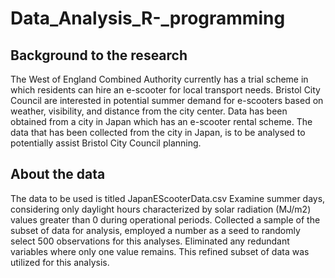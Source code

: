 # Data_Analysis_R-_programming

## Background to the research

The West of England Combined Authority currently has a trial scheme in which residents can hire an e-scooter for local transport needs.
Bristol City Council are interested in potential summer demand for e-scooters based on weather, visibility, and distance from the city center. 
Data has been obtained from a city in Japan which has an e-scooter rental scheme. 
The data that has been collected from the city in Japan, is to be analysed to potentially assist Bristol City Council planning. 

## About the data

The data to be used is titled JapanEScooterData.csv
Examine summer days, considering only daylight hours characterized by solar radiation (MJ/m2) values greater than 0 during operational periods. Collected a sample of the subset of data for analysis, employed a number as a seed to randomly select 500 observations for this analyses. Eliminated any redundant variables where only one value remains. This refined subset of data was utilized for this analysis.
